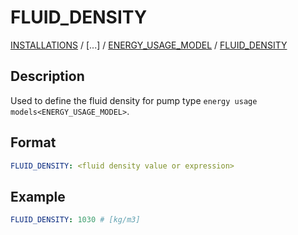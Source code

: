 # FLUID_DENSITY

[INSTALLATIONS](/about/references/keywords/INSTALLATIONS.md) /
[...] /
[ENERGY_USAGE_MODEL](/about/references/keywords/ENERGY_USAGE_MODEL.md) /
[FLUID_DENSITY](/about/references/keywords/FLUID_DENSITY.md)

## Description
Used to define the fluid density for
pump type `energy usage models<ENERGY_USAGE_MODEL>`.

## Format
~~~~~~~~yaml
FLUID_DENSITY: <fluid density value or expression>
~~~~~~~~

## Example
~~~~~~~~yaml
FLUID_DENSITY: 1030 # [kg/m3]
~~~~~~~~

